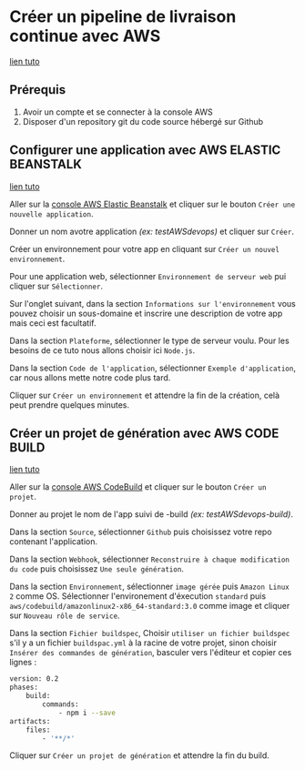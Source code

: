 # Créer un pipeline de livraison continue avec AWS

[lien tuto](https://aws.amazon.com/fr/getting-started/hands-on/create-continuous-delivery-pipeline/?e=gs2020&p=devops)

## Prérequis

1. Avoir un compte et se connecter à la console AWS
2. Disposer d'un repository git du code source hébergé sur Github

## Configurer une application avec AWS ELASTIC BEANSTALK

[lien tuto](https://aws.amazon.com/fr/getting-started/hands-on/create-continuous-delivery-pipeline/module-two/)

Aller sur la [console AWS Elastic Beanstalk](https://console.aws.amazon.com/elasticbeanstalk/home?region=us-west-2#/welcome) et cliquer sur le bouton `Créer une nouvelle application`.

Donner un nom avotre application _(ex: testAWSdevops)_ et cliquer sur `Créer`.

Créer un environnement pour votre app en cliquant sur `Créer un nouvel environnement`.

Pour une application web, sélectionner `Environnement de serveur web` pui cliquer sur `Sélectionner`.

Sur l'onglet suivant, dans la section `Informations sur l'environnement` vous pouvez choisir un sous-domaine et inscrire une description de votre app mais ceci est facultatif.

Dans la section `Plateforme`, sélectionner le type de serveur voulu. Pour les besoins de ce tuto nous allons choisir ici `Node.js`.

Dans la section `Code de l'application`, sélectionner `Exemple d'application`, car nous allons mette notre code plus tard.

Cliquer sur `Créer un environnement` et attendre la fin de la création, celà peut prendre quelques minutes.

## Créer un projet de génération avec AWS CODE BUILD

[lien tuto](https://aws.amazon.com/fr/getting-started/hands-on/create-continuous-delivery-pipeline/module-three/)

Aller sur la [console AWS CodeBuild](https://console.aws.amazon.com/codesuite/codebuild/start?region=us-west-2) et cliquer sur le bouton `Créer un projet`.

Donner au projet le nom de l'app suivi de -build _(ex: testAWSdevops-build)_.

Dans la section `Source`, sélectionner `Github` puis choisissez votre repo contenant l'application.

Dans la section `Webhook`, sélectionner `Reconstruire à chaque modification du code` puis choisissez `Une seule génération`.

Dans la section `Environnement`, sélectionner `image gérée` puis `Amazon Linux 2` comme OS. Sélectionner l'environement d'éxecution `standard` puis `aws/codebuild/amazonlinux2-x86_64-standard:3.0` comme image et cliquer sur `Nouveau rôle de service`.

Dans la section `Fichier buildspec`, Choisir `utiliser un fichier buildspec` s'il y a un fichier `buildspac.yml` à la racine de votre projet, sinon choisir `Insérer des commandes de génération`, basculer vers l'éditeur et copier ces lignes :

```sh
version: 0.2
phases:
    build:
        commands:
            - npm i --save
artifacts:
    files:
        - '**/*'
```

Cliquer sur `Créer un projet de génération` et attendre la fin du build.
